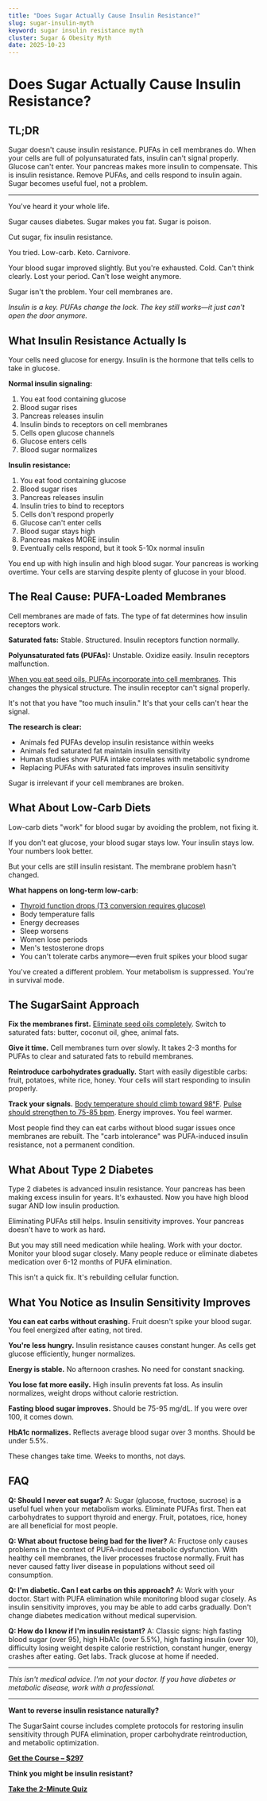 ```yaml
---
title: "Does Sugar Actually Cause Insulin Resistance?"
slug: sugar-insulin-myth
keyword: sugar insulin resistance myth
cluster: Sugar & Obesity Myth
date: 2025-10-23
---
```


# Does Sugar Actually Cause Insulin Resistance?

## TL;DR

Sugar doesn't cause insulin resistance. PUFAs in cell membranes do. When your cells are full of polyunsaturated fats, insulin can't signal properly. Glucose can't enter. Your pancreas makes more insulin to compensate. This is insulin resistance. Remove PUFAs, and cells respond to insulin again. Sugar becomes useful fuel, not a problem.

---

You've heard it your whole life.

Sugar causes diabetes. Sugar makes you fat. Sugar is poison.

Cut sugar, fix insulin resistance.

You tried. Low-carb. Keto. Carnivore.

Your blood sugar improved slightly. But you're exhausted. Cold. Can't think clearly. Lost your period. Can't lose weight anymore.

Sugar isn't the problem. Your cell membranes are.

*Insulin is a key. PUFAs change the lock. The key still works—it just can't open the door anymore.*

## What Insulin Resistance Actually Is

Your cells need glucose for energy. Insulin is the hormone that tells cells to take in glucose.

**Normal insulin signaling:**
1. You eat food containing glucose
2. Blood sugar rises
3. Pancreas releases insulin
4. Insulin binds to receptors on cell membranes
5. Cells open glucose channels
6. Glucose enters cells
7. Blood sugar normalizes

**Insulin resistance:**
1. You eat food containing glucose
2. Blood sugar rises
3. Pancreas releases insulin
4. Insulin tries to bind to receptors
5. Cells don't respond properly
6. Glucose can't enter cells
7. Blood sugar stays high
8. Pancreas makes MORE insulin
9. Eventually cells respond, but it took 5-10x normal insulin

You end up with high insulin and high blood sugar. Your pancreas is working overtime. Your cells are starving despite plenty of glucose in your blood.

## The Real Cause: PUFA-Loaded Membranes

Cell membranes are made of fats. The type of fat determines how insulin receptors work.

**Saturated fats:** Stable. Structured. Insulin receptors function normally.

**Polyunsaturated fats (PUFAs):** Unstable. Oxidize easily. Insulin receptors malfunction.

[When you eat seed oils, PUFAs incorporate into cell membranes](/blog/pufas-vs-saturated-fat). This changes the physical structure. The insulin receptor can't signal properly.

It's not that you have "too much insulin." It's that your cells can't hear the signal.

**The research is clear:**
- Animals fed PUFAs develop insulin resistance within weeks
- Animals fed saturated fat maintain insulin sensitivity
- Human studies show PUFA intake correlates with metabolic syndrome
- Replacing PUFAs with saturated fats improves insulin sensitivity

Sugar is irrelevant if your cell membranes are broken.

## What About Low-Carb Diets

Low-carb diets "work" for blood sugar by avoiding the problem, not fixing it.

If you don't eat glucose, your blood sugar stays low. Your insulin stays low. Your numbers look better.

But your cells are still insulin resistant. The membrane problem hasn't changed.

**What happens on long-term low-carb:**
- [Thyroid function drops (T3 conversion requires glucose)](/blog/seed-oils-and-thyroid)
- Body temperature falls
- Energy decreases
- Sleep worsens
- Women lose periods
- Men's testosterone drops
- You can't tolerate carbs anymore—even fruit spikes your blood sugar

You've created a different problem. Your metabolism is suppressed. You're in survival mode.

## The SugarSaint Approach

**Fix the membranes first.** [Eliminate seed oils completely](/blog/seven-day-pufa-purge). Switch to saturated fats: butter, coconut oil, ghee, animal fats.

**Give it time.** Cell membranes turn over slowly. It takes 2-3 months for PUFAs to clear and saturated fats to rebuild membranes.

**Reintroduce carbohydrates gradually.** Start with easily digestible carbs: fruit, potatoes, white rice, honey. Your cells will start responding to insulin properly.

**Track your signals.** [Body temperature should climb toward 98°F](/blog/temperature-tracking-metabolism). [Pulse should strengthen to 75-85 bpm](/blog/pulse-tracking-guide). Energy improves. You feel warmer.

Most people find they can eat carbs without blood sugar issues once membranes are rebuilt. The "carb intolerance" was PUFA-induced insulin resistance, not a permanent condition.

## What About Type 2 Diabetes

Type 2 diabetes is advanced insulin resistance. Your pancreas has been making excess insulin for years. It's exhausted. Now you have high blood sugar AND low insulin production.

Eliminating PUFAs still helps. Insulin sensitivity improves. Your pancreas doesn't have to work as hard.

But you may still need medication while healing. Work with your doctor. Monitor your blood sugar closely. Many people reduce or eliminate diabetes medication over 6-12 months of PUFA elimination.

This isn't a quick fix. It's rebuilding cellular function.

## What You Notice as Insulin Sensitivity Improves

**You can eat carbs without crashing.** Fruit doesn't spike your blood sugar. You feel energized after eating, not tired.

**You're less hungry.** Insulin resistance causes constant hunger. As cells get glucose efficiently, hunger normalizes.

**Energy is stable.** No afternoon crashes. No need for constant snacking.

**You lose fat more easily.** High insulin prevents fat loss. As insulin normalizes, weight drops without calorie restriction.

**Fasting blood sugar improves.** Should be 75-95 mg/dL. If you were over 100, it comes down.

**HbA1c normalizes.** Reflects average blood sugar over 3 months. Should be under 5.5%.

These changes take time. Weeks to months, not days.

## FAQ

**Q: Should I never eat sugar?**
A: Sugar (glucose, fructose, sucrose) is a useful fuel when your metabolism works. Eliminate PUFAs first. Then eat carbohydrates to support thyroid and energy. Fruit, potatoes, rice, honey are all beneficial for most people.

**Q: What about fructose being bad for the liver?**
A: Fructose only causes problems in the context of PUFA-induced metabolic dysfunction. With healthy cell membranes, the liver processes fructose normally. Fruit has never caused fatty liver disease in populations without seed oil consumption.

**Q: I'm diabetic. Can I eat carbs on this approach?**
A: Work with your doctor. Start with PUFA elimination while monitoring blood sugar closely. As insulin sensitivity improves, you may be able to add carbs gradually. Don't change diabetes medication without medical supervision.

**Q: How do I know if I'm insulin resistant?**
A: Classic signs: high fasting blood sugar (over 95), high HbA1c (over 5.5%), high fasting insulin (over 10), difficulty losing weight despite calorie restriction, constant hunger, energy crashes after eating. Get labs. Track glucose at home if needed.

---

*This isn't medical advice. I'm not your doctor. If you have diabetes or metabolic disease, work with a professional.*

---

**Want to reverse insulin resistance naturally?**

The SugarSaint course includes complete protocols for restoring insulin sensitivity through PUFA elimination, proper carbohydrate reintroduction, and metabolic optimization.

**[Get the Course – $297](https://buy.polar.sh/polar_cl_8P7Z3TGPlCzXSgbJ0MNkG3HrYyVlcumvIjDMu3YLrwH)**

**Think you might be insulin resistant?**

**[Take the 2-Minute Quiz](/quiz)**
